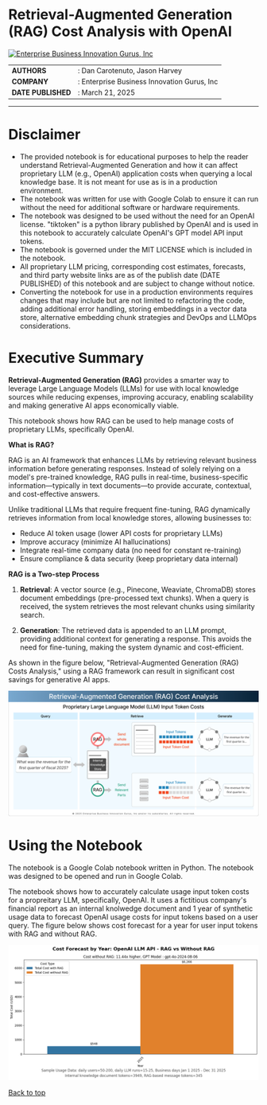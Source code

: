 # Retrieval-Augmented Generation (RAG) Cost Analysis with OpenAI

<a href="https://www.ebigurus.com" target="_blank">
  <img src="https://static.wixstatic.com/media/9e30ae_d8455f1fc37e407f99e49718483c63b1~mv2.png" alt="Enterprise Business Innovation Gurus, Inc" width="300">
</a>

| | |
|-|-|
|**AUTHORS**       |: Dan Carotenuto, Jason Harvey
|**COMPANY**       |: Enterprise Business Innovation Gurus, Inc
|**DATE PUBLISHED**|: March 21, 2025

---

# Disclaimer
* The provided notebook is for educational purposes to help the reader understand Retrieval-Augmented Generation and how it can affect proprietary LLM (e.g., OpenAI) application costs when querying a local  knowledge base. It is not meant for use as is in a production environment.
* The notebook was written for use with Google Colab to ensure it can run without the need for additional software or hardware requirements.
* The notebook was designed to be used without the need for an OpenAI license. "tiktoken" is a python library published by OpenAI and is used in this notebook to accurately calculate OpenAI's GPT model API input tokens.
* The notebook is governed under the MIT LICENSE which is included in the notebook.
* All proprietary LLM pricing, corresponding cost estimates, forecasts, and third party website links are as of the publish date (DATE PUBLISHED) of this notebook and are subject to change without notice.
* Converting the notebook for use in a production environments requires changes that may include but are not limited to refactoring the code, adding additional error handling, storing embeddings in a vector data store, alternative embedding chunk strategies and DevOps and LLMOps considerations.

# Executive Summary

**Retrieval-Augmented Generation (RAG)** provides a smarter way to leverage Large Language Models (LLMs) for use with local knowledge sources while reducing expenses, improving accuracy, enabling scalability and making generative AI apps economically viable.

This notebook shows how RAG can be used to help manage costs of proprietary LLMs, specifically OpenAI.

**What is RAG?**

RAG is an AI framework that enhances LLMs by retrieving relevant business information before generating responses. Instead of solely relying on a model's pre-trained knowledge, RAG pulls in real-time, business-specific information—typically in text documents—to provide accurate, contextual, and cost-effective answers.

Unlike traditional LLMs that require frequent fine-tuning, RAG dynamically retrieves information from local knowledge stores, allowing businesses to:
* Reduce AI token usage (lower API costs for proprietary LLMs)
* Improve accuracy (minimize AI hallucinations)
* Integrate real-time company data (no need for constant re-training)
* Ensure compliance & data security (keep proprietary data internal)

**RAG is a Two-step Process**
1. **Retrieval**: A vector source (e.g., Pinecone, Weaviate, ChromaDB) stores document embeddings (pre-processed text chunks). When a query is received, the system retrieves the most relevant chunks using similarity search.

2. **Generation**: The retrieved data is appended to an LLM prompt, providing additional context for generating a response. This avoids the need for fine-tuning, making the system dynamic and cost-efficient.

As shown in the figure below, "Retrieval-Augmented Generation (RAG) Costs Analysis," using a RAG framework can result in significant cost savings for generative AI apps.

![RAG Cost for Proprietary LLMs Input Tokens](rag_cost_analysis.jpg)

# Using the Notebook
The notebook is a Google Colab notebook written in Python. The notebook was designed to be opened and run in Google Colab.

The notebook shows how to accurately calculate usage input token costs for a propreitary LLM, specifically, OpenAI. It uses a fictitious company's financial report as an internal knolwedge document and 1 year of synthetic usage data to forecast OpenAI usage costs for input tokens based on a user query. The figure below shows cost forecast for a year for user input tokens with RAG and without RAG.

![Sample Cost Forecast by Year: RAG and without RAG](yearly-costs-est-openai-rag-norag.png)

[Back to top](#retrieval-augmented-generation-rag-cost-analysis-with-openai)
